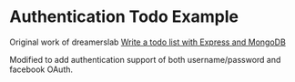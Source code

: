 # Authentication Todo Example

Original work of dreamerslab [Write a todo list with Express and MongoDB](https://github.com/dreamerslab/express-todo-example)

Modified to add authentication support of both username/password and facebook OAuth.
